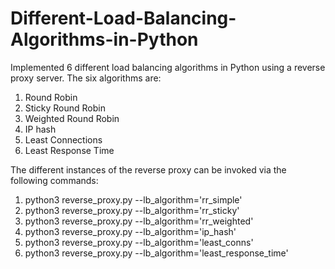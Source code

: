 # Different-Load-Balancing-Algorithms-in-Python
Implemented 6 different load balancing algorithms in Python using a reverse proxy server.
The six algorithms are:
1. Round Robin
2. Sticky Round Robin
3. Weighted Round Robin
4. IP hash
5. Least Connections
6. Least Response Time


The different instances of the reverse proxy can be invoked via the following commands:
1. python3 reverse_proxy.py --lb_algorithm='rr_simple'
2. python3 reverse_proxy.py --lb_algorithm='rr_sticky'
3. python3 reverse_proxy.py --lb_algorithm='rr_weighted'
4. python3 reverse_proxy.py --lb_algorithm='ip_hash'
5. python3 reverse_proxy.py --lb_algorithm='least_conns'
6. python3 reverse_proxy.py --lb_algorithm='least_response_time'
